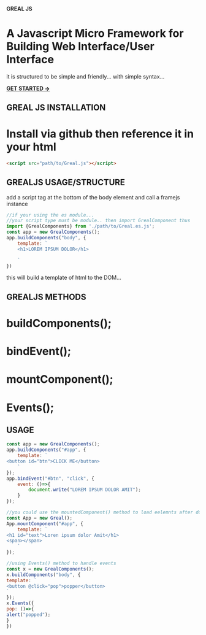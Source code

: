 #### GREAL JS
#  A Javascript Micro Framework for Building Web Interface/User Interface
it is structured to be simple and friendly... with simple syntax...

**[GET STARTED ->]("https://")**

## GREAL JS INSTALLATION

# Install via github then reference it in your html

```html
<script src="path/to/Greal.js"></script>
```

## GREALJS USAGE/STRUCTURE

add a script tag at the bottom of the body element and call a framejs instance

```javascript
//if your using the es module...
//your script type must be module.. then import GrealComponent thus
import {GrealComponents} from './path/to/Greal.es.js';
const app = new GrealComponents();
app.buildComponents("body", {
    template: `
    <h1>LOREM IPSUM DOLOR</h1>

    `
})

```

this will build a template of html to the DOM...

## GREALJS METHODS
# buildComponents();
# bindEvent();
# mountComponent();
# Events();


## USAGE
```javascript
const app = new GrealComponents();
app.buildComponents("#app", {
    template: `
<button id="btn">CLICK ME</button>
    `
});
app.bindEvent("#btn", "click", {
    event: ()=>{
        document.write("LOREM IPSUM DOLOR AMIT");
    }
});

//you could use the mountedComponent() method to load eelemnts after document loads
const App = new Greal();
App.mountComponent("#app", {
    template: `
<h1 id="text">Loren ipsum dolor Amit</h1>
<span></span>
    `
});

//using Events() method to handle events
const x = new GrealComponents();
x.buildComponents("body", {
template: `
<button @click="pop">popper</button>
`
});
x.Events({
pop: ()=>{
alert("popped");
}
})

```
